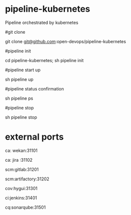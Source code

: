 # pipeline-kubernetes
Pipeline orchestrated by kubernetes

#git clone

git clone git@github.com:open-devops/pipeline-kubernetes

#pipeline init

cd pipeline-kubernetes; sh pipeline init

#pipeline start up

sh pipeline up

#pipeline status confirmation

sh pipeline ps

#pipeline stop

sh pipeline stop

# external ports
ca: wekan:31101

ca: jira :31102

scm:gitlab:31201

scm:artifactory:31202

cov:hygui:31301

ci:jenkins:31401

cq:sonarqube:31501
